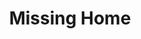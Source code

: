 ---
title: "Missing Home"
string_date: "Aug. 27, 2015"
clip_url: http://projects.thelensnola.org/demolitions/
image_url: /images/thumbnails/2015-08-27-missing-home.png
image_alt: Missing Home
deferred_image: true
description: Combined text, photos and interactive design to present the stories of planned and unexpected demolitions in New Orleans following Hurricane Katrina. The project drew on FEMA databases, archived photos and on-the-ground reporting.
repo: //github.com/TheLens/demolitions
tools: JavaScript, Jinja, Leaflet, Make, Mapbox Studio, Python, S3
---